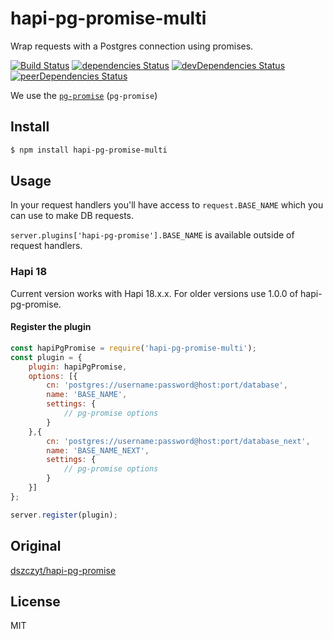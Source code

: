 # hapi-pg-promise-multi

Wrap requests with a Postgres connection using promises.

[![Build Status](https://travis-ci.org/KinShish/hapi-pg-promise.svg?branch=pg-promise)](https://travis-ci.org/KinShish/hapi-pg-promise)
[![dependencies Status](https://david-dm.org/KinShish/hapi-pg-promise/status.svg)](https://david-dm.org/KinShish/hapi-pg-promise)
[![devDependencies Status](https://david-dm.org/KinShish/hapi-pg-promise/dev-status.svg)](https://david-dm.org/KinShish/hapi-pg-promise?type=dev)
[![peerDependencies Status](https://david-dm.org/KinShish/hapi-pg-promise/peer-status.svg)](https://david-dm.org/KinShish/hapi-pg-promise?type=peer)

We use the [`pg-promise`](https://github.com/vitaly-t/pg-promise) (`pg-promise`)


## Install

```bash
$ npm install hapi-pg-promise-multi
```

## Usage

In your request handlers you'll have access to `request.BASE_NAME` which you
can use to make DB requests.

`server.plugins['hapi-pg-promise'].BASE_NAME` is available outside of request
handlers.

### Hapi 18

Current version works with Hapi 18.x.x. For older versions use 1.0.0 of hapi-pg-promise.


#### Register the plugin

```js
const hapiPgPromise = require('hapi-pg-promise-multi');
const plugin = {
    plugin: hapiPgPromise,
    options: [{
        cn: 'postgres://username:password@host:port/database',
        name: 'BASE_NAME',
        settings: {
            // pg-promise options
        }
    },{
        cn: 'postgres://username:password@host:port/database_next',
        name: 'BASE_NAME_NEXT',
        settings: {
            // pg-promise options
        }
    }]
};

server.register(plugin);
```
## Original

[dszczyt/hapi-pg-promise](https://github.com/dszczyt/hapi-pg-promise)


## License

MIT
